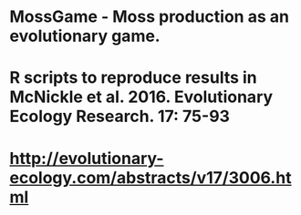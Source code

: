 # MossGame - Moss production as an evolutionary game. 
# R scripts to reproduce results in McNickle et al. 2016. Evolutionary Ecology Research. 17: 75-93 
# http://evolutionary-ecology.com/abstracts/v17/3006.html
